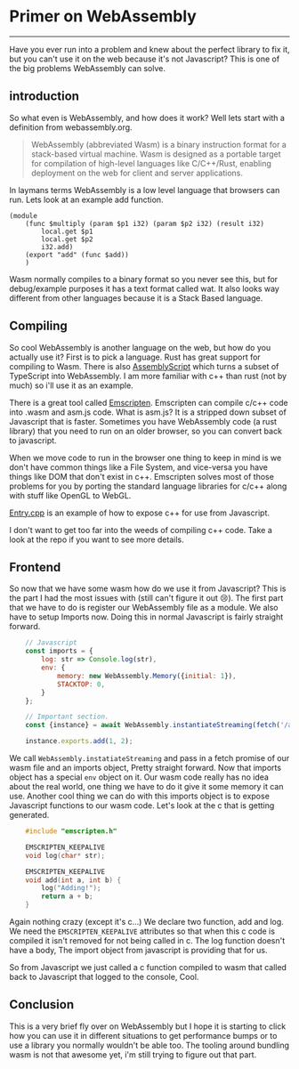# Primer on WebAssembly
---

Have you ever run into a problem and knew about the perfect library to fix it, but you can't use it on the web because it's not Javascript? This is one of the big problems WebAssembly can solve.

## introduction
So what even is WebAssembly, and how does it work? Well lets start with a definition from webassembly.org.

> WebAssembly (abbreviated Wasm) is a binary instruction format for a stack-based virtual machine. Wasm is designed as a portable target for compilation of high-level languages like C/C++/Rust, enabling deployment on the web for client and server applications.

In laymans terms WebAssembly is a low level language that browsers can run. Lets look at an example add function.

```
(module
    (func $multiply (param $p1 i32) (param $p2 i32) (result i32)
        local.get $p1
        local.get $p2
        i32.add)
    (export "add" (func $add))    
    )

```

Wasm normally compiles to a binary format so you never see this, but for debug/example purposes it has a text format called wat. It also looks way different from other languages because it is a Stack Based language.

## Compiling

So cool WebAssembly is another language on the web, but how do you actually use it? First is to pick a language. Rust has great support for compiling to Wasm. There is also [AssemblyScript](assemblyscript.org) which turns a subset of TypeScript into WebAssembly. I am more familiar with c++ than rust (not by much) so i'll use it as an example.

There is a great tool called [Emscripten](https://emscripten.org/index.html). Emscripten can compile c/c++ code into .wasm and asm.js code. What is asm.js? It is a stripped down subset of Javascript that is faster. Sometimes you have WebAssembly code (a rust library) that you need to run on an older browser, so you can convert back to javascript.

When we move code to run in the browser one thing to keep in mind is we don't have common things like a File System, and vice-versa you have things like DOM that don't exist in c++. Emscripten solves most of those problems for you by porting the standard language libraries for c/c++ along with stuff like OpenGL to WebGL.

[Entry.cpp](./src/cpp/Entry.cpp) is an example of how to expose c++ for use from Javascript.

I don't want to get too far into the weeds of compiling c++ code. Take a look at the repo if you want to see more details.

## Frontend

So now that we have some wasm how do we use it from Javascript? This is the part I had the most issues with (still can't figure it out 😢). The first part that we have to do is register our WebAssembly file as a module. We also have to setup Imports now. Doing this in normal Javascript is fairly straight forward.

``` Javascript
    // Javascript
    const imports = {
        log: str => Console.log(str),
        env: {
            memory: new WebAssembly.Memory({initial: 1}),
            STACKTOP: 0,
        }
    };

    // Important section.
    const {instance} = await WebAssembly.instantiateStreaming(fetch('/a.out.wasm'), imports);

    instance.exports.add(1, 2);
```
We call `WebAssembly.instatiateStreaming` and pass in a fetch promise of our wasm file and an imports object, Pretty straight forward. Now that imports object has a special `env` object on it. Our wasm code really has no idea about the real world, one thing we have to do it give it some memory it can use. Another cool thing we can do with this imports object is to expose Javascript functions to our wasm code. Let's look at the c that is getting generated.

``` c
    #include "emscripten.h"

    EMSCRIPTEN_KEEPALIVE
    void log(char* str);

    EMSCRIPTEN_KEEPALIVE
    void add(int a, int b) {
        log("Adding!");
        return a + b;
    }
```

Again nothing crazy (except it's c...) We declare two function, add and log. We need the `EMSCRIPTEN_KEEPALIVE` attributes so that when this c code is compiled it isn't removed for not being called in c. The log function doesn't have a body, The import object from javascript is providing that for us.

So from Javascript we just called a c function compiled to wasm that called back to Javascript that logged to the console, Cool.

## Conclusion

This is a very brief fly over on WebAssembly but I hope it is starting to click how you can use it in different situations to get performance bumps or to use a library you normally wouldn't be able too. The tooling around bundling wasm is not that awesome yet, i'm still trying to figure out that part.